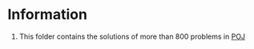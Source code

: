 # Information
1. This folder contains the solutions of more than 800 problems in [POJ](http://poj.org)
